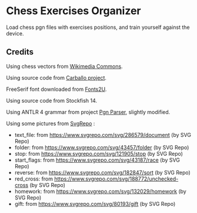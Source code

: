 # Chess Exercises Organizer

Load chess pgn files with exercises positions, and train yourself against the device.

## Credits

Using chess vectors from [Wikimedia Commons](https://commons.wikimedia.org/wiki/Category:SVG_chess_pieces).

Using source code from [Carballo project](https://github.com/albertoruibal/carballo).

FreeSerif font downloaded from [Fonts2U](https://fr.fonts2u.com/free-serif.police).

Using source code from Stockfish 14.

Using ANTLR 4 grammar from project [Pgn Parser](https://github.com/bkiers/PGN-parser), slightly modified.

Using some pictures from [SvgRepo](https://www.svgrepo.com) :
* text_file: from https://www.svgrepo.com/svg/286579/document (by SVG Repo)
* folder: from https://www.svgrepo.com/svg/43457/folder (by SVG Repo)
* stop: from https://www.svgrepo.com/svg/121905/stop (by SVG Repo)
* start_flags: from https://www.svgrepo.com/svg/43187/race (by SVG Repo)
* reverse: from https://www.svgrepo.com/svg/182847/sort (by SVG Repo)
* red_cross: from https://www.svgrepo.com/svg/188772/unchecked-cross (by SVG Repo)
* homework: from https://www.svgrepo.com/svg/132029/homework (by SVG Repo)
* gift: from https://www.svgrepo.com/svg/80193/gift (by SVG Repo)